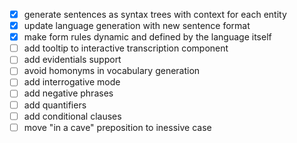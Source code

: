 * [x] generate sentences as syntax trees with context for each entity
* [x] update language generation with new sentence format
* [x] make form rules dynamic and defined by the language itself
* [ ] add tooltip to interactive transcription component
* [ ] add evidentials support
* [ ] avoid homonyms in vocabulary generation
* [ ] add interrogative mode
* [ ] add negative phrases
* [ ] add quantifiers
* [ ] add conditional clauses
* [ ] move "in a cave" preposition to inessive case
